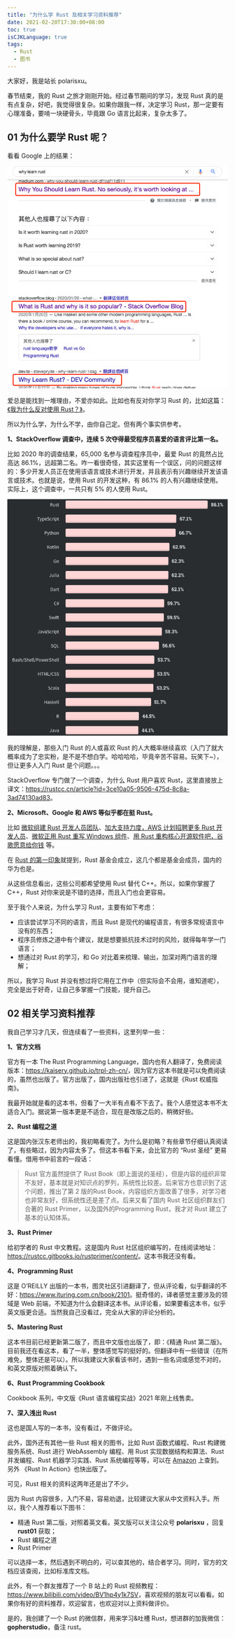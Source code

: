 ```yaml
---
title: "为什么学 Rust 及相关学习资料推荐"
date: 2021-02-20T17:30:00+08:00
toc: true
isCJKLanguage: true
tags: 
  - Rust
  - 图书
---
```


大家好，我是站长 polarisxu。

春节结束，我的 Rust 之旅才刚刚开始。经过春节期间的学习，发现 Rust 真的是有点复杂，好吧，我觉得很复杂。如果你跟我一样，决定学习 Rust，那一定要有心理准备，要啃一块硬骨头，毕竟跟 Go 语言比起来，复杂太多了。

## 01 为什么要学 Rust 呢？

看看 Google 上的结果：

![](imgs/why-should-learn-rust.png)

爱总是能找到一堆理由，不爱亦如此。比如也有反对你学习 Rust 的，比如这篇：[《我为什么反对使用 Rust？》](https://www.infoq.cn/article/65tlwzqz2capvldohgix)。

所以为什么学，为什么不学，由你自己定。但有两个事实供参考。

**1、StackOverflow 调查中，连续 5 次夺得最受程序员喜爱的语言评比第一名。**

比如 2020 年的调查结果，65,000 名参与调查程序员中，最爱 Rust 的竟然占比高达 86.1%，远超第二名。咋一看很奇怪，其实这里有一个误区，问的问题这样的：多少开发人员正在使用该语言或技术进行开发，并且表示有兴趣继续开发该语言或技术。也就是说，使用 Rust 的开发这种，有 86.1% 的人有兴趣继续使用。实际上，这个调查中，一共只有 5% 的人使用 Rust。

![](imgs/stackoverflow-loved-rank.png)

我的理解是，那些入门 Rust 的人或喜欢 Rust 的人大概率继续喜欢（入门了就大概率成为了忠实粉，是不是不想白学。哈哈哈哈，毕竟辛苦不容易。玩笑下~），但让更多人入门 Rust 是个问题。。。

StackOverflow 专门做了一个调查，为什么 Rust 用户喜欢 Rust，这里直接放上译文：<https://rustcc.cn/article?id=3ce10a05-9506-475d-8c8a-3ad74130ad83>。

**2、Microsoft、Google 和 AWS 等似乎都在挺 Rust。**

比如 [微软组建 Rust 开发人员团队](https://www.oschina.net/news/128818/microsoft-rust-team)、[加大支持力度，AWS 计划招聘更多 Rust 开发人员](https://www.oschina.net/news/121772/amazon-software-engineer-rust)、[微软正用 Rust 重写 Windows 组件](https://www.infoq.cn/article/mqz2zrqt9pyu0ojoavra)、[用 Rust 重构核心开源软件吧，谷歌愿意给你钱](https://www.infoq.cn/article/uup3gzeGpAtd7KIS8pzf) 等。

在 [Rust 的第一印象](https://mp.weixin.qq.com/s/_VIUKpr20_h6jBNarnmk2g)就提到，Rust 基金会成立，这几个都是基金会成员，国内的华为也是。

从这些信息看出，这些公司都希望使用 Rust 替代 C++。所以，如果你掌握了 C++，Rust 对你来说是不错的选择，而且入门也会更容易。

至于我个人来说，为什么学习 Rust，主要有如下考虑：

- 应该尝试学习不同的语言，而且 Rust 是现代的编程语言，有很多常规语言中没有的东西；
- 程序员修炼之道中有个建议，就是想要抵抗技术过时的风险，就得每年学一门语言；
- 想通过对 Rust 的学习，和 Go 对比着来梳理、输出，加深对两门语言的理解；

所以，我学习 Rust 并没有想过将它用在工作中（但实际会不会用，谁知道呢），完全是出于好奇，让自己多掌握一门技能，提升自己。

## 02 相关学习资料推荐

我自己学习才几天，但连续看了一些资料，这里列举一些：

**1、官方文档**

官方有一本 The Rust Programming Language，国内也有人翻译了，免费阅读版本：<https://kaisery.github.io/trpl-zh-cn/>，因为官方这本书就是可以免费阅读的，虽然也出版了。官方出版了，国内出版社也引进了，这就是《Rust 权威指南》。

我最开始就是看的这本书，但看了一大半有点看不下去了。我个人感觉这本书不太适合入门。据说第一版本更是不适合，现在是改版之后的，稍微好些。

**2、Rust 编程之道**

这是国内张汉东老师出的，我初略看完了。为什么是初略？有些章节仔细认真阅读了，有些略过，因为内容太多了。但这本书看下来，会比官方的 “Rust 圣经” 更易看懂。借用书中前言的一段话：

> Rust 官方虽然提供了 Rust Book（即上面说的圣经），但是内容的组织非常不友好，基本就是对知识点的罗列，系统性比较差。后来官方也意识到了这个问题，推出了第 2 版的Rust Book，内容组织方面改善了很多，对学习者也非常友好，但系统性还是差了点。后来又看了国内 Rust 社区组织群友们合著的 Rust Primer，以及国外的Programming Rust，我才对 Rust 建立了基本的认知体系。

**3、Rust Primer**

给初学者的 Rust 中文教程。这是国内 Rust 社区组织编写的，在线阅读地址：<https://rustcc.gitbooks.io/rustprimer/content/>。这本书我还没有看。

**4、Programming Rust**

这是 O’REILLY 出版的一本书，图灵社区引进翻译了，但从评论看，似乎翻译的不好：<https://www.ituring.com.cn/book/2101>。挺奇怪的，译者感觉主要涉及的领域是 Web 前端，不知道为什么会翻译这本书。从评论看，如果要看这本书，似乎英文版更合适。当然我自己没看过，完全从大家的评论分析的。

**5、Mastering Rust**

这本书目前已经更新第二版了，而且中文版也出版了，即：《精通 Rust 第二版》。目前我还在看这本，看了一半，整体感觉写的挺好的。但翻译中有一些错误（在所难免，整体还是可以）。所以我建议大家看该书时，遇到一些名词或感觉不对的，和英文原版对照着确认下。

**6、Rust Programming Cookbook**

Cookbook 系列，中文版《Rust 语言编程实战》2021 年刚上线售卖。

**7、深入浅出 Rust**

这也是国人写的一本书，没有看过，不做评论。

此外，国外还有其他一些 Rust 相关的图书，比如 Rust 函数式编程、Rust 构建微服务系统、Rust 进行 WebAssembly 编程、用 Rust 实现数据结构和算法、Rust 并发编程、Rust 机器学习实践、Rust 系统编程等等，可以在 [Amazon](https://www.amazon.com/s?k=rust&i=stripbooks&rh=n%3A283155%2Cn%3A5&dc&qid=1613572146&rnid=283155&ref=sr_nr_n_4) 上查到。另外 《Rust In Action》也快出版了。

可见，Rust 相关的资料这两年还是出了不少。

因为 Rust 内容很多，入门不易，容易劝退，比较建议大家从中文资料入手。所以，我个人推荐看以下图书：

- 精通 Rust 第二版，对照着英文看。英文版可以关注公众号 **polarisxu** ，回复 **rust01** 获取；
- Rust 编程之道
- Rust Primer

可以选择一本，然后遇到不明白的，可以查其他的，结合者学习。同时，官方的文档应该查阅，比如标准库文档。

此外，有一个群友推荐了一个 B 站上的 Rust 视频教程：<https://www.bilibili.com/video/BV1hp4y1k7SV>，喜欢视频的朋友可以看看。如果你有好的资料推荐，欢迎留言，也欢迎对以上资料做评价。

是的，我创建了一个 Rust 的微信群，用来学习&吐槽 Rust，想进群的加我微信：**gopherstudio**，备注 rust。

